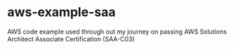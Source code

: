 # aws-example-saa
AWS code example used through out my journey on passing AWS Solutions Architect Associate Certification (SAA-C03) 
